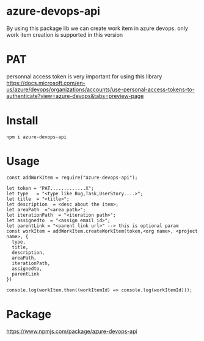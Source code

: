 # azure-devops-api

By using this package lib we can create work item in azure devops.
only work item creation is supported in this version

# PAT
personnal access token is very important for using this library
https://docs.microsoft.com/en-us/azure/devops/organizations/accounts/use-personal-access-tokens-to-authenticate?view=azure-devops&tabs=preview-page

# Install 
```
npm i azure-devops-api
```

# Usage

```
const addWorkItem = require("azure-devops-api");

let token = "PAT.............X";
let type   = "<type like Bug,Task,UserStory....>";
let title  = "<title>";
let description  = <desc about the item>;
let areaPath  ="<area path>";
let iterationPath  = "<iteration path>";
let assignedto  = "<assign email id>";
let parentLink = "<parent link url>" --> this is optional param
const workItem = addWorkItem.createWorkItem(token,<org name>, <project name>, {
  type,
  title,
  description,
  areaPath,
  iterationPath,
  assignedto,
  parentLink
})

console.log(workItem.then((workItemId) => console.log(workItemId)));

```
 
# Package
https://www.npmjs.com/package/azure-devops-api


